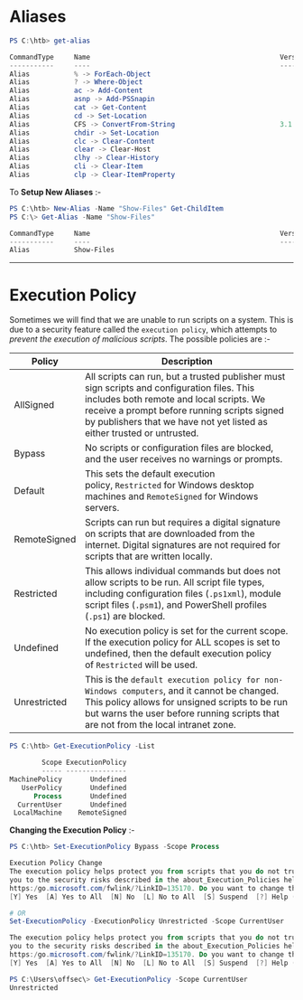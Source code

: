 # Aliases

```powershell
PS C:\htb> get-alias

CommandType     Name                                               Version    Source
-----------     ----                                               -------    ------
Alias           % -> ForEach-Object
Alias           ? -> Where-Object
Alias           ac -> Add-Content
Alias           asnp -> Add-PSSnapin
Alias           cat -> Get-Content
Alias           cd -> Set-Location
Alias           CFS -> ConvertFrom-String                          3.1.0.0    Microsoft.PowerShell.Utility
Alias           chdir -> Set-Location
Alias           clc -> Clear-Content
Alias           clear -> Clear-Host
Alias           clhy -> Clear-History
Alias           cli -> Clear-Item
Alias           clp -> Clear-ItemProperty
```


To **Setup New Aliases** :-
```powershell
PS C:\htb> New-Alias -Name "Show-Files" Get-ChildItem
PS C:\> Get-Alias -Name "Show-Files"

CommandType     Name                                               Version    Source
-----------     ----                                               -------    ------
Alias           Show-Files
```


---
# Execution Policy
Sometimes we will find that we are unable to run scripts on a system. This is due to a security feature called the `execution policy`, which attempts to *prevent the execution of malicious scripts*. The possible policies are :-

| Policy       | Description                                                                                                                                                                                                                                                      |
| ------------ | ---------------------------------------------------------------------------------------------------------------------------------------------------------------------------------------------------------------------------------------------------------------- |
| AllSigned    | All scripts can run, but a trusted publisher must sign scripts and configuration files. This includes both remote and local scripts. We receive a prompt before running scripts signed by publishers that we have not yet listed as either trusted or untrusted. |
| Bypass       | No scripts or configuration files are blocked, and the user receives no warnings or prompts.                                                                                                                                                                     |
| Default      | This sets the default execution policy, `Restricted` for Windows desktop machines and `RemoteSigned` for Windows servers.                                                                                                                                        |
| RemoteSigned | Scripts can run but requires a digital signature on scripts that are downloaded from the internet. Digital signatures are not required for scripts that are written locally.                                                                                     |
| Restricted   | This allows individual commands but does not allow scripts to be run. All script file types, including configuration files (`.ps1xml`), module script files (`.psm1`), and PowerShell profiles (`.ps1`) are blocked.                                             |
| Undefined    | No execution policy is set for the current scope. If the execution policy for ALL scopes is set to undefined, then the default execution policy of `Restricted` will be used.                                                                                    |
| Unrestricted | This is the `default execution policy for non-Windows computers`, and it cannot be changed. This policy allows for unsigned scripts to be run but warns the user before running scripts that are not from the local intranet zone.                                                                                                                                                                                                                                                                 |

```powershell
PS C:\htb> Get-ExecutionPolicy -List

        Scope ExecutionPolicy
        ----- ---------------
MachinePolicy       Undefined
   UserPolicy       Undefined
      Process       Undefined
  CurrentUser       Undefined
 LocalMachine    RemoteSigned
```


**Changing the Execution Policy** :-
```powershell
PS C:\htb> Set-ExecutionPolicy Bypass -Scope Process

Execution Policy Change
The execution policy helps protect you from scripts that you do not trust. Changing the execution policy might expose
you to the security risks described in the about_Execution_Policies help topic at
https:/go.microsoft.com/fwlink/?LinkID=135170. Do you want to change the execution policy?
[Y] Yes  [A] Yes to All  [N] No  [L] No to All  [S] Suspend  [?] Help (default is "N"): Y

# OR
Set-ExecutionPolicy -ExecutionPolicy Unrestricted -Scope CurrentUser

The execution policy helps protect you from scripts that you do not trust. Changing the execution policy might expose
you to the security risks described in the about_Execution_Policies help Module at
https:/go.microsoft.com/fwlink/?LinkID=135170. Do you want to change the execution policy?
[Y] Yes  [A] Yes to All  [N] No  [L] No to All  [S] Suspend  [?] Help (default is "N"): A

PS C:\Users\offsec\> Get-ExecutionPolicy -Scope CurrentUser
Unrestricted
```

